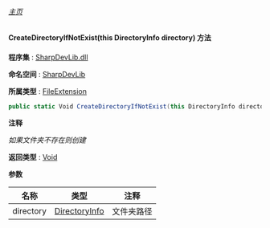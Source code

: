 ###### [主页](./Index.md "主页")

#### CreateDirectoryIfNotExist(this DirectoryInfo directory) 方法

**程序集** : [SharpDevLib.dll](./SharpDevLib.assembly.md "SharpDevLib.dll")

**命名空间** : [SharpDevLib](./SharpDevLib.namespace.md "SharpDevLib")

**所属类型** : [FileExtension](./SharpDevLib.FileExtension.md "FileExtension")

``` csharp
public static Void CreateDirectoryIfNotExist(this DirectoryInfo directory)
```

**注释**

*如果文件夹不存在则创建*



**返回类型** : [Void](https://learn.microsoft.com/en-us/dotnet/api/system.void "Void")


**参数**

|名称|类型|注释|
|---|---|---|
|directory|[DirectoryInfo](https://learn.microsoft.com/en-us/dotnet/api/system.io.directoryinfo "DirectoryInfo")|文件夹路径|


